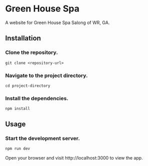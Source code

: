 # Green House Spa 
A website for Green House Spa Salong of WR, GA. 

## Installation

### Clone the repository.
`git clone <repository-url>`

### Navigate to the project directory.
`cd project-directory`

### Install the dependencies.
`npm install`

## Usage

### Start the development server.
`npm run dev`

Open your browser and visit http://localhost:3000 to view the app.

